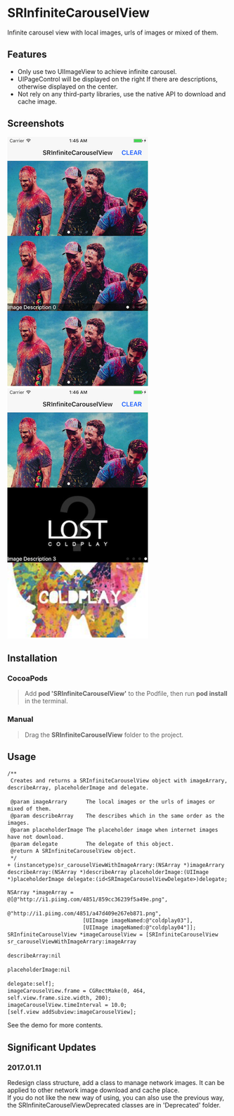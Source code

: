 # SRInfiniteCarouselView

Infinite carousel view with local images, urls of images or mixed of them.

## Features

* Only use two UIImageView to achieve infinite carousel.
* UIPageControl will be displayed on the right If there are descriptions, otherwise displayed on the center.
* Not rely on any third-party libraries, use the native API to download and cache image.

## Screenshots

![image](screenshot1.png)
![image](screenshot2.png)

## Installation

### CocoaPods
> Add **pod 'SRInfiniteCarouselView'** to the Podfile, then run **pod install** in the terminal.

### Manual
> Drag the **SRInfiniteCarouselView** folder to the project.

## Usage

````objc
/**
 Creates and returns a SRInfiniteCarouselView object with imageArrary, describeArray, placeholderImage and delegate.
 
 @param imageArrary      The local images or the urls of images or mixed of them.
 @param describeArray    The describes which in the same order as the images.
 @param placeholderImage The placeholder image when internet images have not download.
 @param delegate         The delegate of this object.
 @return A SRInfiniteCarouselView object.
 */
+ (instancetype)sr_carouselViewWithImageArrary:(NSArray *)imageArrary describeArray:(NSArray *)describeArray placeholderImage:(UIImage *)placeholderImage delegate:(id<SRImageCarouselViewDelegate>)delegate;
````

````objc
NSArray *imageArray = @[@"http://i1.piimg.com/4851/859cc36239f5a49e.png",
                        @"http://i1.piimg.com/4851/a47d409e267eb871.png",
                        [UIImage imageNamed:@"coldplay03"],
                        [UIImage imageNamed:@"coldplay04"]];
SRInfiniteCarouselView *imageCarouselView = [SRInfiniteCarouselView sr_carouselViewWithImageArrary:imageArray
                                                                                     describeArray:nil
                                                                                  placeholderImage:nil
                                                                                          delegate:self];
imageCarouselView.frame = CGRectMake(0, 464, self.view.frame.size.width, 200);
imageCarouselView.timeInterval = 10.0;
[self.view addSubview:imageCarouselView];
````

See the demo for more contents.

## Significant Updates

### 2017.01.11
Redesign class structure, add a class to manage network images. It can be applied to other network image download and cache place.   
If you do not like the new way of using, you can also use the previous way, the SRInfiniteCarouselViewDeprecated classes are in 'Deprecated' folder.